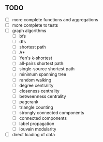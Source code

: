 ## TODO

* [ ] more complete functions and aggregations
* [ ] more complete tx tests
* [ ] graph algorithms
  * [ ] bfs
  * [ ] dfs
  * [ ] shortest path
  * [ ] A*
  * [ ] Yen's k-shortest
  * [ ] all-pairs shortest path
  * [ ] single-source shortest path
  * [ ] minimum spanning tree
  * [ ] random walking
  * [ ] degree centrality
  * [ ] closeness centrality
  * [ ] betweenness centrality
  * [ ] pagerank
  * [ ] triangle counting
  * [ ] strongly connected components
  * [ ] connected components
  * [ ] label propagation
  * [ ] louvain modularity
* [ ] direct loading of data